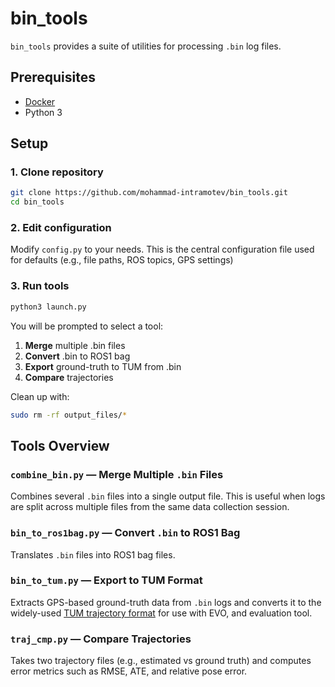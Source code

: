 # bin_tools
`bin_tools` provides a suite of utilities for processing `.bin` log files.

## Prerequisites
- [Docker](https://docs.docker.com/engine/install/)
- Python 3

## Setup
### 1. Clone repository
```bash
git clone https://github.com/mohammad-intramotev/bin_tools.git
cd bin_tools
```

### 2. Edit configuration
Modify `config.py` to your needs. This is the central configuration file used for defaults (e.g., file paths, ROS topics, GPS settings)

### 3. Run tools
```bash
python3 launch.py
```

You will be prompted to select a tool:

1. **Merge** multiple .bin files
2. **Convert** .bin to ROS1 bag
3. **Export** ground-truth to TUM from .bin
4. **Compare** trajectories

Clean up with:  

```bash
sudo rm -rf output_files/*
```

## Tools Overview

### `combine_bin.py` — Merge Multiple `.bin` Files

Combines several `.bin` files into a single output file. This is useful when logs are split across multiple files from the same data collection session.

### `bin_to_ros1bag.py` — Convert `.bin` to ROS1 Bag

Translates `.bin` files into ROS1 bag files.

### `bin_to_tum.py` — Export to TUM Format

Extracts GPS-based ground-truth data from `.bin` logs and converts it to the widely-used [TUM trajectory format](https://vision.in.tum.de/data/datasets/rgbd-dataset) for use with EVO, and evaluation tool.

### `traj_cmp.py` — Compare Trajectories

Takes two trajectory files (e.g., estimated vs ground truth) and computes error metrics such as RMSE, ATE, and relative pose error.